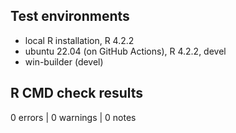 ## Test environments
* local R installation, R 4.2.2
* ubuntu 22.04 (on GitHub Actions), R 4.2.2, devel
* win-builder (devel)

## R CMD check results

0 errors | 0 warnings | 0 notes
